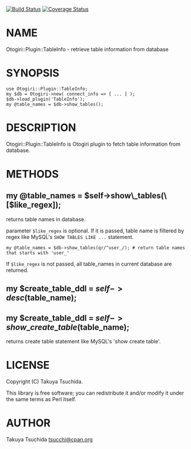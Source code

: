 [![Build Status](https://travis-ci.org/tsucchi/p5-Otogiri-Plugin-TableInfo.png?branch=master)](https://travis-ci.org/tsucchi/p5-Otogiri-Plugin-TableInfo) [![Coverage Status](https://coveralls.io/repos/tsucchi/p5-Otogiri-Plugin-TableInfo/badge.png?branch=master)](https://coveralls.io/r/tsucchi/p5-Otogiri-Plugin-TableInfo?branch=master)
# NAME

Otogiri::Plugin::TableInfo - retrieve table information from database

# SYNOPSIS

    use Otogiri::Plugin::TableInfo;
    my $db = Otogiri->new( connect_info => [ ... ] );
    $db->load_plugin('TableInfo');
    my @table_names = $db->show_tables();

# DESCRIPTION

Otogiri::Plugin::TableInfo is Otogiri plugin to fetch table information from database.

# METHODS

## my @table\_names = $self->show\_tables(\[$like\_regex\]);

returns table names in database.

parameter `$like_regex` is optional. If it is passed, table name is filtered by regex like MySQL's `SHOW TABLES LIKE ...` statement.

    my @table_names = $db->show_tables(qr/^user_/); # return table names that starts with 'user_'

If `$like_regex` is not passed, all table\_names in current database are returned.

## my $create\_table\_ddl = $self->desc($table\_name);

## my $create\_table\_ddl = $self->show\_create\_table($table\_name);

returns create table statement like MySQL's 'show create table'.

# LICENSE

Copyright (C) Takuya Tsuchida.

This library is free software; you can redistribute it and/or modify
it under the same terms as Perl itself.

# AUTHOR

Takuya Tsuchida <tsucchi@cpan.org>

